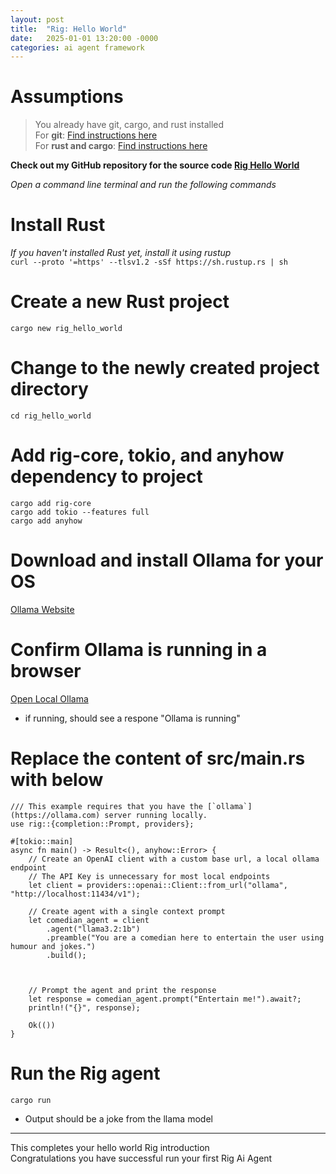 ```yaml
---
layout: post
title:  "Rig: Hello World"
date:   2025-01-01 13:20:00 -0000
categories: ai agent framework
---
```


# Assumptions<br/>
> You already have git, cargo, and rust installed<br/>
> For **git**: [Find instructions here](https://github.com/git-guides/install-git)<br/>
> For **rust and cargo**: [Find instructions here](https://www.rust-lang.org/tools/install)

**Check out my GitHub repository for the source code [Rig Hello World](https://github.com/wale-e/rig_hello_world)**  

*Open a command line terminal and run the following commands*

# Install Rust
*If you haven't installed Rust yet, install it using rustup*  
`curl --proto '=https' --tlsv1.2 -sSf https://sh.rustup.rs | sh`

# Create a new Rust project
`cargo new rig_hello_world`

# Change to the newly created project directory
`cd rig_hello_world`

# Add rig-core, tokio, and anyhow dependency to project
```
cargo add rig-core
cargo add tokio --features full
cargo add anyhow
```

# Download and install Ollama for your OS
[Ollama Website](https://ollama.com/)

# Confirm Ollama is running in a browser
[Open Local Ollama](http://localhost:11434/)
- if running, should see a respone "Ollama is running"

# Replace the content of src/main.rs with below
```
/// This example requires that you have the [`ollama`](https://ollama.com) server running locally.
use rig::{completion::Prompt, providers};

#[tokio::main]
async fn main() -> Result<(), anyhow::Error> {
    // Create an OpenAI client with a custom base url, a local ollama endpoint
    // The API Key is unnecessary for most local endpoints
    let client = providers::openai::Client::from_url("ollama", "http://localhost:11434/v1");

    // Create agent with a single context prompt
    let comedian_agent = client
        .agent("llama3.2:1b")
        .preamble("You are a comedian here to entertain the user using humour and jokes.")
        .build();



    // Prompt the agent and print the response
    let response = comedian_agent.prompt("Entertain me!").await?;
    println!("{}", response);

    Ok(())
}
```

# Run the Rig agent
`cargo run`  

* Output should be a joke from the llama model

---
This completes your hello world Rig introduction<br/> 
Congratulations you have successful run your first Rig Ai Agent 

